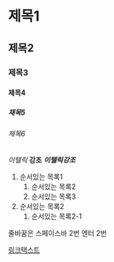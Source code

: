 # 제목1
## 제목2
### 제목3
#### 제목4
##### 재목5
###### 제목6

*이텔릭*
**강조**
***이텔릭강조***

1. 순서있는 목록1
	1. 순서있는 목록2
	1. 순서있는 목록3
1. 순서있는 목록2
	1. 순서있는 목록2-1


줄바꿈은 스페이스바 2번
엔터 2번

[링크택스트](링크주소)



